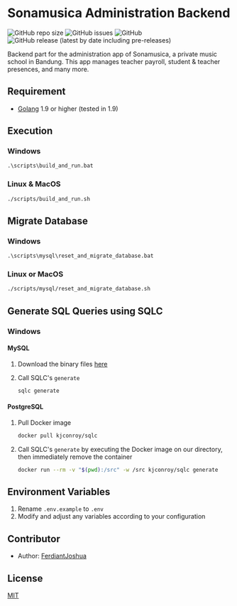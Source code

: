 # Sonamusica Administration Backend

![GitHub repo size](https://img.shields.io/github/repo-size/FerdiantJoshua/sonamusica-administration-backend) ![GitHub issues](https://img.shields.io/github/issues/FerdiantJoshua/sonamusica-administration-backend) ![GitHub](https://img.shields.io/github/license/FerdiantJoshua/sonamusica-administration-backend) ![GitHub release (latest by date including pre-releases)](https://img.shields.io/github/v/release/FerdiantJoshua/sonamusica-administration-backend?include_prereleases)

Backend part for the administration app of Sonamusica, a private music school in Bandung. This app manages teacher payroll, student & teacher presences, and many more. 

## Requirement

- [Golang](https://go.dev/) 1.9 or higher (tested in 1.9)

## Execution

### Windows

```bat
.\scripts\build_and_run.bat
```

### Linux & MacOS

```sh
./scripts/build_and_run.sh
```

## Migrate Database

### Windows

```bat
.\scripts\mysql\reset_and_migrate_database.bat
```

### Linux or MacOS

```sh
./scripts/mysql/reset_and_migrate_database.sh
```

## Generate SQL Queries using SQLC

### Windows

#### MySQL

1. Download the binary files [here](https://github.com/kyleconroy/sqlc/releases/download/v1.17.2/sqlc_1.17.2_windows_amd64.zip)

2. Call SQLC's `generate`

    ```sh
    sqlc generate
    ```

#### PostgreSQL

1. Pull Docker image

    ```sh
    docker pull kjconroy/sqlc
    ```

2. Call SQLC's `generate` by executing the Docker image on our directory, then immediately remove the container

    ```sh
    docker run --rm -v "$(pwd):/src" -w /src kjconroy/sqlc generate
    ```

## Environment Variables

1. Rename `.env.example` to `.env`
2. Modify and adjust any variables according to your configuration

## Contributor

- Author: [FerdiantJoshua](https://github.com/FerdiantJoshua)

## License

[MIT](LICENSE)
